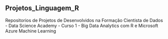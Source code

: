 ## Projetos_Linguagem_R

Repositorios de Projetos de Desenvolvidos na Formação Cientista de Dados  - Data Science Academy  - 
Curso 1 -  Big Data Analytics com R e Microsoft Azure Machine Learning
